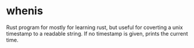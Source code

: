 # whenis

Rust program for mostly for learning rust, but useful for coverting a unix timestamp to a readable string. If no timestamp is given, prints the current time.
